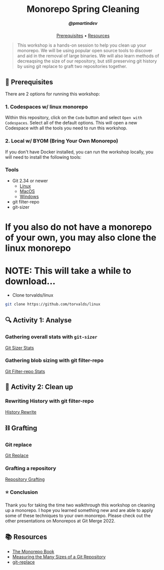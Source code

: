 <h1 align="center">Monorepo Spring Cleaning</h1>
<h5 align="center">@pmartindev</h3>

<p align="center">
  <a href="#mega-prerequisites">Prerequisites</a> •  
  <a href="#books-resources">Resources</a>
</p>

> This workshop is a hands-on session to help you clean up your monorepo. We will be using popular open source tools to discover and aid in the removal of large binaries. We will also learn methods of decreaqsing the size of our repository, but still preserving git history by using git replace to graft two repositories together.

## :mega: Prerequisites
There are 2 options for running this workshop:

### 1. Codespaces w/ linux monorepo
Within this repository, click on the `Code` button and select `Open with Codespaces`. Select all of the default options. This will open a new Codespace with all the tools you need to run this workshop.

### 2. Local w/ BYOM (Bring Your Own Monorepo)
If you don't have Docker installed, you can run the workshop locally, you will need to install the following tools:

### Tools
- Git 2.34 or newer
  - [Linux](https://git-scm.com/download/linux)
  - [MacOS](https://git-scm.com/download/mac)
  - [Windows](https://git-scm.com/download/win)
- git filter-repo
- git-sizer 

# If you also do not have a monorepo of your own, you may also clone the linux monorepo
# NOTE: This will take a while to download...
- Clone torvalds/linux
```bash
git clone https://github.com/torvalds/linux
```

## :mag: Activity 1: Analyse 

### Gathering overall stats with `git-sizer`
[Git Sizer Stats](lessons/git-sizer-stats.md)

### Gathering blob sizing with git filter-repo
[Git Filter-repo Stats](lessons/git-filter-repo-stats.md)

## :broom: Activity 2: Clean up
### Rewriting History with git filter-repo
[History Rewrite](lessons/history-rewrite.md)

## :chains: Grafting 
### Git replace
[Git Replace](lessons/git-replace.md)

### Grafting a repository
[Repository Grafting](lessons/repository-grafting.md)

### :star: Conclusion 
Thank you for taking the time two walkthrough this workshop on cleaning up a monorepo. I hope you learned something new and are able to apply some of these techniques to your own monorepo. Please check out the other presentations on Monorepos at Git Merge 2022. 

## :books: Resources
- [The Monorepo Book](https://monorepo-book.github.io/)
- [Measuring the Many Sizes of a Git Repository](https://github.blog/2018-03-05-measuring-the-many-sizes-of-a-git-repository/)
- [git-replace](https://git-scm.com/docs/git-replace)